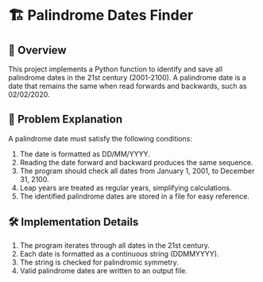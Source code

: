 # 🏗️ Palindrome Dates Finder

## 📜 Overview
This project implements a Python function to identify and save all palindrome dates in the 21st century (2001-2100). A palindrome date is a date that remains the same when read forwards and backwards, such as 02/02/2020.

## 🎯 Problem Explanation
A palindrome date must satisfy the following conditions:

1. The date is formatted as DD/MM/YYYY.
2. Reading the date forward and backward produces the same sequence.
3. The program should check all dates from January 1, 2001, to December 31, 2100.
4. Leap years are treated as regular years, simplifying calculations.
5. The identified palindrome dates are stored in a file for easy reference.

## 🛠️ Implementation Details
1. The program iterates through all dates in the 21st century.
2. Each date is formatted as a continuous string (DDMMYYYY).
3. The string is checked for palindromic symmetry.
4. Valid palindrome dates are written to an output file.
